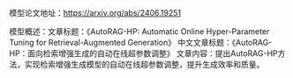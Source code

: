 模型论文地址：https://arxiv.org/abs/2406.19251

模型概述：文章标题：《AutoRAG-HP: Automatic Online Hyper-Parameter Tuning for Retrieval-Augmented Generation》
中文文章标题：《AutoRAG-HP：面向检索增强生成的自动在线超参数调整》
文章内容：提出AutoRAG-HP方法，实现检索增强生成模型的自动在线超参数调整，提升生成效率和质量。
